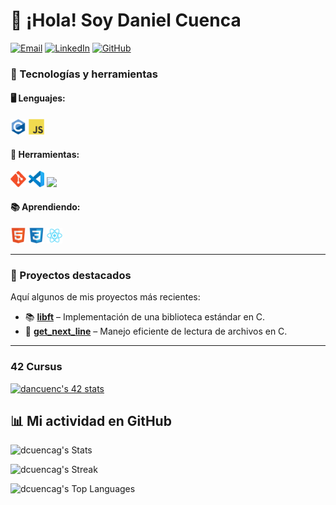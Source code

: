 # 👋 ¡Hola! Soy Daniel Cuenca

[![Email](https://img.shields.io/badge/-Email-red?style=flat&logo=gmail&logoColor=white)](mailto:d@loscuenca.com)  [![LinkedIn](https://img.shields.io/badge/-LinkedIn-blue?style=flat&logo=Linkedin&logoColor=white)](https://linkedin.com/in/daniel-cuenca-gutiérrez)  [![GitHub](https://img.shields.io/badge/-Github-000?style=flat&logo=Github&logoColor=white)](https://github.com/dcuencag)

### 🔧 Tecnologías y herramientas

#### 🖥️ Lenguajes:
<code><img width="5%" src="https://github.com/devicons/devicon/blob/master/icons/c/c-original.svg"></code>
<code><img width="5%" src="https://github.com/devicons/devicon/blob/master/icons/javascript/javascript-original.svg"></code>

#### 🔩 Herramientas:
<code><img width="5%" src="https://github.com/devicons/devicon/blob/master/icons/git/git-original.svg"></code>
<code><img width="5%" src="https://github.com/devicons/devicon/blob/master/icons/vscode/vscode-original.svg"></code>
<code><img width="5%" src="https://upload.wikimedia.org/wikipedia/commons/2/29/MacOS_logo.svg"></code>

#### 📚 Aprendiendo:
<code><img width="5%" src="https://github.com/devicons/devicon/blob/master/icons/html5/html5-original.svg"></code>
<code><img width="5%" src="https://github.com/devicons/devicon/blob/master/icons/css3/css3-original.svg"></code>
<code><img width="5%" src="https://github.com/devicons/devicon/blob/master/icons/react/react-original.svg"></code>

---

### 📌 Proyectos destacados

Aquí algunos de mis proyectos más recientes:

- 📚 **[libft](https://github.com/dcuencag/libft)** – Implementación de una biblioteca estándar en C.
- 🚀 **[get_next_line](https://github.com/dcuencag/get_next_line)** – Manejo eficiente de lectura de archivos en C.

---

### 42 Cursus

[![dancuenc's 42 stats](https://badge.mediaplus.ma/darkblue/dancuenc)](https://github.com/dancuenc/badge42)

## 📊 Mi actividad en GitHub

![dcuencag's Stats](https://github-profile-summary-cards.vercel.app/api/cards/profile-details?username=dcuencag&theme=github_dark)

![dcuencag's Streak](https://github-readme-streak-stats.herokuapp.com/?user=dcuencag&theme=tokyonight&hide_border=false)

![dcuencag's Top Languages](https://github-readme-stats.vercel.app/api/top-langs/?username=dcuencag&theme=tokyonight&show_icons=true&hide_border=true&layout=compact)

<!--
**dcuencag/dcuencag** is a ✨ _special_ ✨ repository because its `README.md` (this file) appears on your GitHub profile.

Here are some ideas to get you started:

- 🔭 I’m currently working on ...
- 🌱 I’m currently learning ...
- 👯 I’m looking to collaborate on ...
- 🤔 I’m looking for help with ...
- 💬 Ask me about ...
- 📫 How to reach me: ...
- 😄 Pronouns: ...
- ⚡ Fun fact: ...
-->
